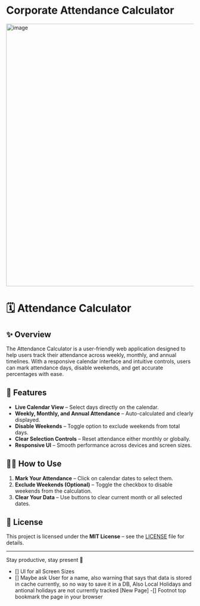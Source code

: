 # Corporate Attendance Calculator

<img width="1328" height="705" alt="image" src="https://github.com/user-attachments/assets/d1c07a33-bdf3-4a39-bcce-31a473679b4a" />


# 🗓️ Attendance Calculator

## ✨ Overview
The Attendance Calculator is a user-friendly web application designed to help users track their attendance across weekly, monthly, and annual timelines. With a responsive calendar interface and intuitive controls, users can mark attendance days, disable weekends, and get accurate percentages with ease.

## 🚀 Features
- **Live Calendar View** – Select days directly on the calendar.
- **Weekly, Monthly, and Annual Attendance** – Auto-calculated and clearly displayed.
- **Disable Weekends** – Toggle option to exclude weekends from total days.
- **Clear Selection Controls** – Reset attendance either monthly or globally.
- **Responsive UI** – Smooth performance across devices and screen sizes.


## 🧑‍💻 How to Use
1. **Mark Your Attendance** – Click on calendar dates to select them.
2. **Exclude Weekends (Optional)** – Toggle the checkbox to disable weekends from the calculation.
3. **Clear Your Data** – Use buttons to clear current month or all selected dates.


## 📄 License
This project is licensed under the **MIT License** – see the [LICENSE](LICENSE) file for details.

---

Stay productive, stay present 🚀

- [] UI for all Screen Sizes
- [] Maybe ask User for a name, also warning that says that data is stored in cache currently, so no way to save it in a DB, Also Local Holidays and antional holidays are not currently tracked [New Page]
-[] Footnot top bookmark the page in your browser
